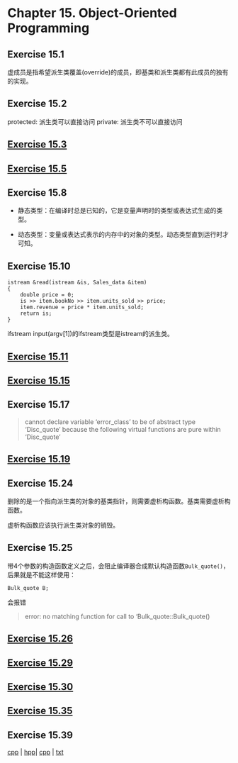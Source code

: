 # Chapter 15. Object-Oriented Programming

## Exercise 15.1
虚成员是指希望派生类覆盖(override)的成员，即基类和派生类都有此成员的独有的实现。

## Exercise 15.2
protected: 派生类可以直接访问
private: 派生类不可以直接访问

## [Exercise 15.3](ex15_3.cpp)

## [Exercise 15.5](ex15_5.cpp)

## Exercise 15.8

+ 静态类型：在编译时总是已知的，它是变量声明时的类型或表达式生成的类型。

+ 动态类型：变量或表达式表示的内存中的对象的类型。动态类型直到运行时才可知。

## Exercise 15.10

```
istream &read(istream &is, Sales_data &item)
{
	double price = 0;
	is >> item.bookNo >> item.units_sold >> price;
	item.revenue = price * item.units_sold;
	return is;
}

```
ifstream input(argv[1])的ifstream类型是istream的派生类。

## [Exercise 15.11](ex15_11.cpp)

## [Exercise 15.15](ex15_15.cpp)

## Exercise 15.17

> cannot declare variable ‘error_class’ to be of abstract type ‘Disc_quote’ because the following virtual functions are pure within ‘Disc_quote’ 

## [Exercise 15.19](ex15_19.cpp)

## Exercise 15.24
删除的是一个指向派生类的对象的基类指针，则需要虚析构函数。基类需要虚析构函数。

虚析构函数应该执行派生类对象的销毁。

## Exercise 15.25
带4个参数的构造函数定义之后，会阻止编译器合成默认构造函数`Bulk_quote()`，后果就是不能这样使用：

```
Bulk_quote B;
```
会报错

> error: no matching function for call to ‘Bulk_quote::Bulk_quote()

## [Exercise 15.26](ex15_26.cpp)

## [Exercise 15.29](ex15_29.cpp) 

## [Exercise 15.30](ex15_30.cpp) 

## [Exercise 15.35](ex15_35.cpp) 


## Exercise 15.39

[cpp](ex15_39.cpp) | [hpp](ex15_39_TextQuery.h)|
[cpp](ex15_39_TextQuery.cpp) | [txt](ex15_39_story.txt)